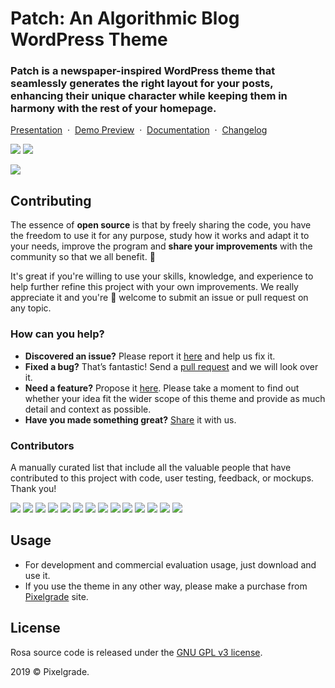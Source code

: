# Patch: An Algorithmic Blog WordPress Theme
### Patch is a newspaper-inspired WordPress theme that seamlessly generates the right layout for your posts, enhancing their unique character while keeping them in harmony with the rest of your homepage.

[Presentation](https://pixelgrade.com/themes/patch/) &nbsp;·&nbsp; [Demo Preview](https://pixelgrade.com/themes/patch/preview/?market_ref=github) &nbsp;·&nbsp; [Documentation](http://pixelgrade.com/docs/patch) &nbsp;·&nbsp; [Changelog](http://wupdates.com/patch-changelog)

[![](https://img.shields.io/github/issues-closed/pixelgrade/patch.svg?color=6cc644&label=Issues)](https://github.com/pixelgrade/patch/issues?utf8=%E2%9C%93&q=is%3Aissue+is%3Aclosed+) [![](https://img.shields.io/github/issues/pixelgrade/patch.svg?color=4078c0&label=%20)](https://github.com/pixelgrade/patch/issues?utf8=%E2%9C%93&q=is%3Aissue+is%3Aopen)

[![](https://user-images.githubusercontent.com/1632775/60968500-e7d31a80-a325-11e9-978a-9220581f992f.jpg)](https://pixelgrade.com/themes/patch/)

## Contributing
The essence of **open source** is that by freely sharing the code, you have the freedom to use it for any purpose, study how it works and adapt it to your needs, improve the program and **share your improvements** with the community so that we all benefit. 🙏

It's great if you're willing to use your skills, knowledge, and experience to help further refine this project with your own improvements. We really appreciate it and you're 💯 welcome to submit an issue or pull request on any topic.

### How can you help?
- **Discovered an issue?** Please report it [here](https://github.com/pixelgrade/patch/issues/new "here") and help us fix it.
- **Fixed a bug?** That’s fantastic! Send a [pull request](https://github.com/pixelgrade/patch/pulls "pull request") and we will look over it.
- **Need a feature?** Propose it [here](https://github.com/pixelgrade/patch/issues/new "here"). Please take a moment to find out whether your idea fit the wider scope of this theme and provide as much detail and context as possible.
- **Have you made something great?** [Share](https://github.com/pixelgrade/patch/issues/new "Share") it with us.

### Contributors
A manually curated list that include all the valuable people that have contributed to this project with code, user testing, feedback, or mockups. Thank you!

[![](https://github.com/georgeolaru.png?size=64)](https://github.com/georgeolaru) [![](https://github.com/vladolaru.png?size=64)](https://github.com/vladolaru) [![](https://github.com/razwan.png?size=64)](https://github.com/razwan)  [![](https://github.com/alinclamba.png?size=64)](https://github.com/alinclamba) [![](https://github.com/oanafilip.png?size=64)](https://github.com/oanafilip)  [![](https://github.com/andreilupu.png?size=64)](https://github.com/andreilupu)  [![](https://github.com/cristian-frumusanu.png?size=64)](https://github.com/cristian-frumusanu) [![](https://github.com/madalingorbanescu.png?size=64)](https://github.com/madalingorbanescu) [![](https://github.com/BurloiuCosmin.png?size=64)](https://github.com/BurloiuCosmin) [![](https://github.com/raduconst.png?size=64)](https://github.com/raduconst)  [![](https://github.com/Alexandru-Teodorescu.png?size=64)](https://github.com/Alexandru-Teodorescu) [![](https://github.com/Robertght.png?size=64)](https://github.com/Robertght)  [![](https://github.com/ilincaroman.png?size=64)](https://github.com/ilincaroman) [![](https://github.com/allexsava.png?size=64)](https://github.com/allexsava)

## Usage
- For development and commercial evaluation usage, just download and use it.
- If you use the theme in any other way, please make a purchase from [Pixelgrade](https://pixelgrade.com/ "Pixelgrade") site.

## License
Rosa source code is released under the [GNU GPL v3 license](https://www.gnu.org/licenses/gpl-3.0.html).

2019 © Pixelgrade.
